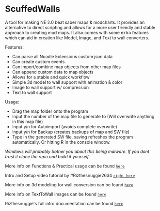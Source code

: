 # ScuffedWalls
A tool for making NE 2.0 beat saber maps & modcharts. It provides an alternative to direct scripting and allows for a more user friendly and stable approach to creating mod maps. It also comes with some extra features which can aid in creation like Model, Image, and Text to wall converters.

Features:
 - Can parse all Noodle Extensions custom json data
 - Can create custom events.
 - Can import/combine map objects from other map files
 - Can append custom data to map objects
 - Allows for a stable and quick workflow
 - Simple 3d model to wall support with animation & color
 - Image to wall support w/ compression
 - Text to wall support
 
 Usage:
  - Drag the map folder onto the program
  - Input the number of the map file to generate to (Will overwrite anything in this map file)
  - Input y/n for Autoimport (avoids complete overwrite)
  - Input y/n for Backup (creates backups of map and SW file)
  - Type in the generated SW file, saving refreshes the program automatically. Or hitting R in the console window.
  
*Windows will probably bother you about this being malware. If you dont trust it clone the repo and build it yourself.*

More info on Functions & Practical usage can be found [`here`](https://github.com/thelightdesigner/ScuffedWalls/blob/main/Functions.md)

Intro and Setup video tutorial by #Rizthesnuggie2634 [`right here`](https://youtu.be/RrcQRQfaXAI)

More info on 3d modeling for wall conversion can be found [`here`](https://github.com/thelightdesigner/ScuffedWalls/blob/main/Blender%20Project.md)

More info on TextToWall images can be found [`here`](https://github.com/thelightdesigner/ScuffedWalls/blob/main/TextToWall.md)

Rizthesnuggie's full intro documentation can be found [`here`](https://drive.google.com/drive/folders/1aAUuv8Ycmf2LdSRvKYhfThY2tQhZxFYS?usp=sharing)


 

